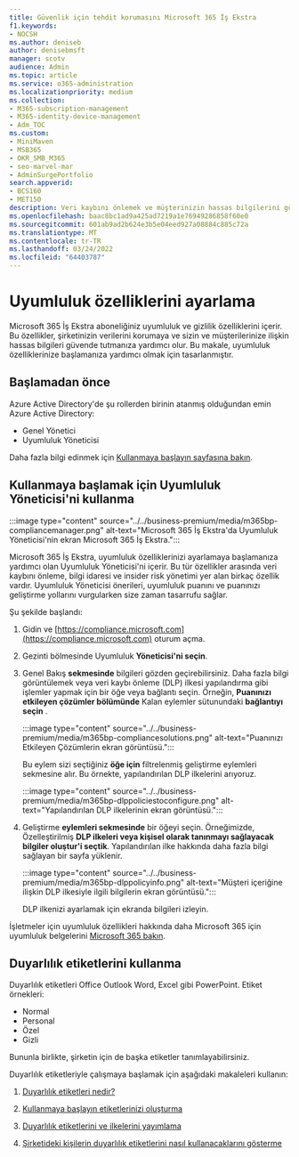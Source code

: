```yaml
---
title: Güvenlik için tehdit korumasını Microsoft 365 İş Ekstra
f1.keywords:
- NOCSH
ms.author: deniseb
author: denisebmsft
manager: scotv
audience: Admin
ms.topic: article
ms.service: o365-administration
ms.localizationpriority: medium
ms.collection:
- M365-subscription-management
- M365-identity-device-management
- Adm_TOC
ms.custom:
- MiniMaven
- MSB365
- OKR_SMB_M365
- seo-marvel-mar
- AdminSurgePortfolio
search.appverid:
- BCS160
- MET150
description: Veri kaybını önlemek ve müşterinizin hassas bilgilerini güvende tutmaya yardımcı olmak için uyumluluk özelliklerini ayarlayın.
ms.openlocfilehash: baac8bc1ad9a425ad7219a1e76949286858f60e0
ms.sourcegitcommit: 601ab9ad2b624e3b5e04eed927a08884c885c72a
ms.translationtype: MT
ms.contentlocale: tr-TR
ms.lasthandoff: 03/24/2022
ms.locfileid: "64403787"
---
```

# <a name="set-up-compliance-features"></a>Uyumluluk özelliklerini ayarlama

Microsoft 365 İş Ekstra aboneliğiniz uyumluluk ve gizlilik özelliklerini içerir. Bu özellikler, şirketinizin verilerini korumaya ve sizin ve müşterilerinize ilişkin hassas bilgileri güvende tutmanıza yardımcı olur. Bu makale, uyumluluk özelliklerinize başlamanıza yardımcı olmak için tasarlanmıştır.

## <a name="before-you-begin"></a>Başlamadan önce

Azure Active Directory'de şu rollerden birinin atanmış olduğundan emin Azure Active Directory:

- Genel Yönetici
- Uyumluluk Yöneticisi

Daha fazla bilgi edinmek için [Kullanmaya başlayın sayfasına bakın](../add-users/admin-roles-page.md).

## <a name="use-compliance-manager-to-get-started"></a>Kullanmaya başlamak için Uyumluluk Yöneticisi'ni kullanma

:::image type="content" source="../../business-premium/media/m365bp-compliancemanager.png" alt-text="Microsoft 365 İş Ekstra'da Uyumluluk Yöneticisi'nin ekran Microsoft 365 İş Ekstra.":::

Microsoft 365 İş Ekstra, uyumluluk özelliklerinizi ayarlamaya başlamanıza yardımcı olan Uyumluluk Yöneticisi'ni içerir. Bu tür özellikler arasında veri kaybını önleme, bilgi idaresi ve insider risk yönetimi yer alan birkaç özellik vardır. Uyumluluk Yöneticisi önerileri, uyumluluk puanını ve puanınızı geliştirme yollarını vurgularken size zaman tasarrufu sağlar.

Şu şekilde başlandı:

1. Gidin ve [https://compliance.microsoft.com](https://compliance.microsoft.com) oturum açma.

2. Gezinti bölmesinde Uyumluluk **Yöneticisi'ni seçin**.

3. Genel Bakış **sekmesinde** bilgileri gözden geçirebilirsiniz. Daha fazla bilgi görüntülemek veya veri kaybı önleme (DLP) ilkesi yapılandırma gibi işlemler yapmak için bir öğe veya bağlantı seçin. Örneğin, **Puanınızı etkileyen çözümler bölümünde** Kalan eylemler sütunundaki **bağlantıyı seçin** .

   :::image type="content" source="../../business-premium/media/m365bp-compliancesolutions.png" alt-text="Puanınızı Etkileyen Çözümlerin ekran görüntüsü.":::

   Bu eylem sizi seçtiğiniz **öğe için** filtrelenmiş geliştirme eylemleri sekmesine alır. Bu örnekte, yapılandırılan DLP ilkelerini arıyoruz.

   :::image type="content" source="../../business-premium/media/m365bp-dlppoliciestoconfigure.png" alt-text="Yapılandırılan DLP ilkelerinin ekran görüntüsü.":::

4. Geliştirme **eylemleri sekmesinde** bir öğeyi seçin. Örneğimizde, Özelleştirilmiş **DLP ilkeleri veya kişisel olarak tanınmayı sağlayacak bilgiler oluştur'i seçtik**. Yapılandırılan ilke hakkında daha fazla bilgi sağlayan bir sayfa yüklenir.

   :::image type="content" source="../../business-premium/media/m365bp-dlppolicyinfo.png" alt-text="Müşteri içeriğine ilişkin DLP ilkesiyle ilgili bilgilerin ekran görüntüsü.":::

   DLP ilkenizi ayarlamak için ekranda bilgileri izleyin.

İşletmeler için uyumluluk özellikleri hakkında daha Microsoft 365 için uyumluluk belgelerini [Microsoft 365 bakın](../../compliance/index.yml).

## <a name="use-sensitivity-labels"></a>Duyarlılık etiketlerini kullanma

Duyarlılık etiketleri Office Outlook Word, Excel gibi PowerPoint. Etiket örnekleri:

- Normal
- Personal
- Özel
- Gizli

Bununla birlikte, şirketin için de başka etiketler tanımlayabilirsiniz.

Duyarlılık etiketleriyle çalışmaya başlamak için aşağıdaki makaleleri kullanın:

1. [Duyarlılık etiketleri nedir?](../../compliance/sensitivity-labels.md)

2. [Kullanmaya başlayın etiketlerinizi oluşturma](../../compliance/get-started-with-sensitivity-labels.md)

3. [Duyarlılık etiketlerini ve ilkelerini yayımlama](../../compliance/create-sensitivity-labels.md)

4. [Şirketideki kişilerin duyarlılık etiketlerini nasıl kullanacaklarını gösterme](https://support.microsoft.com/office/apply-sensitivity-labels-to-your-files-and-email-in-office-2f96e7cd-d5a4-403b-8bd7-4cc636bae0f9)